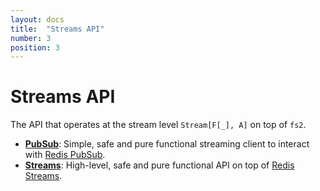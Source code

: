 ```yaml
---
layout: docs
title:  "Streams API"
number: 3
position: 3
---
```


# Streams API

The API that operates at the stream level `Stream[F[_], A]` on top of `fs2`.

- **[PubSub](./pubsub.html)**: Simple, safe and pure functional streaming client to interact with [Redis PubSub](https://redis.io/topics/pubsub).
- **[Streams](./streams.html)**: High-level, safe and pure functional API on top of [Redis Streams](https://redis.io/topics/streams-intro).

